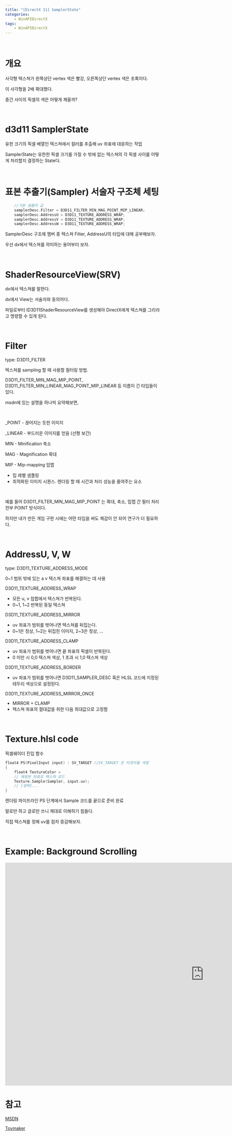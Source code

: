 ```yaml
---
title: "[DirectX 11] SamplerState"
categories:
    - WinAPIDirectX
tags:
    - WinAPIDirectX
---
```


<br>

# 개요

사각형 텍스쳐가 왼쪽상단 vertex 색은 빨강, 오른쪽상단 vertex 색은 초록이다.

이 사각형을 2배 확대했다.

중간 사이의 픽셀의 색은 어떻게 채울까?

<br>

# d3d11 SamplerState

유한 크기의 픽셀 배열인 텍스쳐에서 컬러를 추출해 uv 좌표에 대응하는 작업

SamplerState는 유한한 픽셀 크기를 가질 수 밖에 없는 텍스쳐의 각 픽셀 사이를 어떻게 처리할지 결정하는 State다.

<br>

# 표본 추출기(Sampler) 서술자 구조체 세팅

```cpp
    //기본 샘플러 값
    samplerDesc.Filter = D3D11_FILTER_MIN_MAG_POINT_MIP_LINEAR;
    samplerDesc.AddressU = D3D11_TEXTURE_ADDRESS_WRAP;
    samplerDesc.AddressV = D3D11_TEXTURE_ADDRESS_WRAP;
    samplerDesc.AddressW = D3D11_TEXTURE_ADDRESS_WRAP;
```

SamplerDesc 구조체 멤버 중 텍스쳐 Filter, AddressU의 타입에 대해 공부해보자.

우선 dx에서 텍스쳐를 의미하는 용어부터 보자.

<br>

# ShaderResourceView(SRV)

dx에서 텍스쳐를 말한다. 

dx에서 View는 서술자와 동의어다.

파일로부터 ID3D11ShaderResourceView를 생성해야 DirectX에게 텍스쳐를 그리라고 명령할 수 있게 된다.

<br>

# Filter

type: D3D11_FILTER

텍스쳐를 sampling 할 때 사용할 필터링 방법.

D3D11_FILTER_MIN_MAG_MIP_POINT, D3D11_FILTER_MIN_LINEAR_MAG_POINT_MIP_LINEAR 등 이름이 긴 타입들이 있다.

msdn에 있는 설명을 하나씩 요약해보면,

<br>

_POINT - 끊어지는 듯한 이미지

_LINEAR - 부드러운 이미지를 얻음 (선형 보간)

MIN - Minification 축소

MAG - Magnification 확대

MIP - Mip-mapping 밉맵
- 밉 레벨 샘플링
- 최적화된 이미지 시퀀스. 렌더링 할 때 시간과 처리 성능을 줄여주는 요소

<br>

예를 들어 D3D11_FILTER_MIN_MAG_MIP_POINT 는 확대, 축소, 밉맵 간 필터 처리 전부 POINT 방식이다.

하지만 내가 만든 게임 구현 시에는 어떤 타입을 써도 체감이 안 되어 연구가 더 필요하다.

<br>

# AddressU, V, W

type: D3D11_TEXTURE_ADDRESS_MODE

0~1 범위 밖에 있는 a v 텍스쳐 좌표를 해결하는 데 사용

D3D11_TEXTURE_ADDRESS_WRAP
- 모든 u, v 접합에서 텍스쳐가 반복된다.
- 0~1, 1~2 반복된 동일 텍스쳐

D3D11_TEXTURE_ADDRESS_MIRROR
- uv 좌표가 범위를 벗어나면 텍스쳐를 뒤집는다.
- 0~1은 정상, 1~2는 뒤집힌 이미지, 2~3은 정상, ...

D3D11_TEXTURE_ADDRESS_CLAMP
- uv 좌표가 범위를 벗어나면 끝 좌표의 픽셀이 반복된다.
- 0 미만 시 0,0 텍스쳐 색상, 1 초과 시 1,0 텍스쳐 색상

D3D11_TEXTURE_ADDRESS_BORDER
- uv 좌표가 범위를 벗어나면 D3D11_SAMPLER_DESC 혹은 HLSL 코드에 지정된 테두리 색상으로 설정된다.

D3D11_TEXTURE_ADDRESS_MIRROR_ONCE
- MIRROR + CLAMP
- 텍스쳐 좌표의 절대값을 취한 다음 최대값으로 고정함

<br>

# Texture.hlsl code

픽셀쉐이더 진입 함수

```cpp
float4 PS(PixelInput input) : SV_TARGET //SV_TARGET 은 타겟이될 색깔 
{
    float4 TextureColor =
    // 매핑된 좌표로 텍스쳐 로드
    Texture.Sample(Sampler, input.uv);
    // [생략]...
}
```

렌더링 파이프라인 PS 단계에서 Sample 코드를 끝으로 준비 완료

말로만 하고 글로만 쓰니 제대로 이해하기 힘들다.

직접 텍스쳐를 정해 uv를 점차 증감해보자.

<br>

# Example: Background Scrolling

<iframe width="1280" height="720" src="https://www.youtube.com/embed/lV-_4ipDNak" title="YouTube video player" frameborder="0" allow="accelerometer; autoplay; clipboard-write; encrypted-media; gyroscope; picture-in-picture" allowfullscreen></iframe>



<br>

# 참고

[MSDN](https://docs.microsoft.com/en-us/windows/win32/api/d3d11/ns-d3d11-d3d11_sampler_desc)

[Toymaker](http://keithditch.powweb.com/Games/html/sampler_states.html)